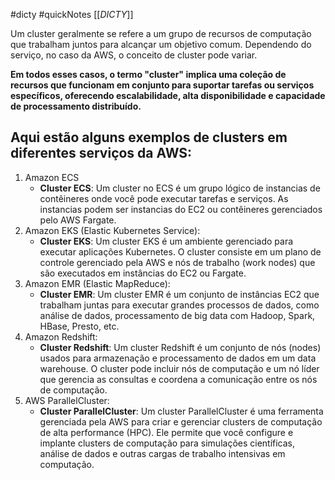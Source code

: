 #dicty #quickNotes
[[_DICTY_]]

Um cluster geralmente se refere a um grupo de recursos de computação que trabalham juntos para alcançar um objetivo comum. Dependendo do serviço, no caso da AWS, o conceito de cluster pode variar.

**Em todos esses casos, o termo "cluster" implica uma coleção de recursos que funcionam em conjunto para suportar tarefas ou serviços específicos, oferecendo escalabilidade, alta disponibilidade e capacidade de processamento distribuído.**

## Aqui estão alguns exemplos de clusters em diferentes serviços da AWS:
1. Amazon ECS
	- **Cluster ECS**: Um cluster no ECS é um grupo lógico de instancias de contêineres onde você pode executar tarefas e serviços. As instancias podem ser instancias do EC2 ou contêineres gerenciados pelo AWS Fargate. 
2. Amazon EKS (Elastic Kubernetes Service):
	- **Cluster EKS**: Um cluster EKS é um ambiente gerenciado para executar aplicações Kubernetes. O cluster consiste em um plano de controle gerenciado pela AWS e nós de trabalho (work nodes) que são executados em instâncias do EC2 ou Fargate. 
3. Amazon EMR (Elastic MapReduce):
	- **Cluster EMR**: Um cluster EMR é um conjunto de instâncias EC2 que trabalham juntas para executar grandes processos de dados, como análise de dados, processamento de big data com Hadoop, Spark, HBase, Presto, etc.
4. Amazon Redshift:
    - **Cluster Redshift**: Um cluster Redshift é um conjunto de nós (nodes) usados para armazenação e processamento de dados em um data warehouse. O cluster pode incluir nós de computação e um nó líder que gerencia as consultas e coordena a comunicação entre os nós de computação.
5. AWS ParallelCluster:
    - **Cluster ParallelCluster**: Um cluster ParallelCluster é uma ferramenta gerenciada pela AWS para criar e gerenciar clusters de computação de alta performance (HPC). Ele permite que você configure e implante clusters de computação para simulações científicas, análise de dados e outras cargas de trabalho intensivas em computação.